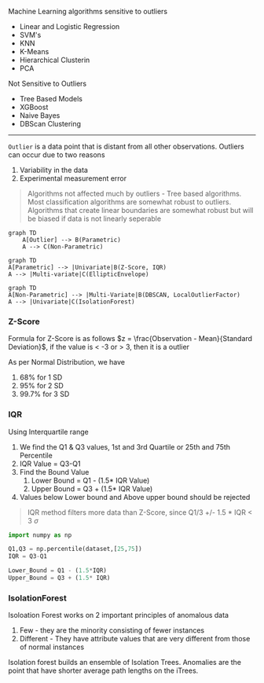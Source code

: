 Machine Learning algorithms sensitive to outliers
- Linear and Logistic Regression
- SVM's
- KNN
- K-Means
- Hierarchical Clusterin
- PCA

Not Sensitive to Outliers
- Tree Based Models
- XGBoost
- Naive Bayes
- DBScan Clustering

---

`Outlier` is a data point that is distant from all other observations. Outliers can occur due to two reasons
1. Variability in the data
2. Experimental measurement error

> Algorithms not affected much by outliers - Tree based algorithms. Most classification algorithms are somewhat robust to outliers. Algorithms that create linear boundaries are somewhat robust but will be biased if data is not linearly seperable

```mermaid
graph TD
	A[Outlier] --> B(Parametric)
	A --> C(Non-Parametric)
```

```mermaid
graph TD
A[Parametric] --> |Univariate|B(Z-Score, IQR)
A --> |Multi-variate|C(EllipticEnvelope)
```

```mermaid
graph TD
A[Non-Parametric] --> |Multi-Variate|B(DBSCAN, LocalOutlierFactor)
A --> |Univariate|C(IsolationForest)
```

### Z-Score

Formula for Z-Score is as follows $z = \frac{Observation - Mean}{Standard Deviation}$, if the value is < -3 or > 3, then it is a outlier

As per Normal Distribution, we have 
1. 68% for 1 SD
2. 95% for 2 SD
3. 99.7% for 3 SD

### IQR 

Using Interquartile range
1. We find the Q1 & Q3 values, 1st and 3rd Quartile or 25th and 75th Percentile
2. IQR Value = Q3-Q1
3. Find the Bound Value
	1. Lower Bound = Q1 - (1.5* IQR Value)
	2. Upper Bound = Q3 + (1.5* IQR Value)	
4. Values below Lower bound and Above upper bound should be rejected

> IQR method filters more data than Z-Score, since Q1/3 +/- 1.5 * IQR < 3 $\sigma$

```py
import numpy as np

Q1,Q3 = np.percentile(dataset,[25,75])
IQR = Q3-Q1

Lower_Bound = Q1 - (1.5*IQR)
Upper_Bound = Q3 + (1.5* IQR)
```

### IsolationForest
Isoloation Forest works on 2 important principles of anomalous data
1. Few - they are the minority consisting of fewer instances
2. Different - They have attribute values that are very different from those of normal instances

Isolation forest builds an ensemble of Isolation Trees. Anomalies are the point that have shorter average path lengths on the iTrees.
